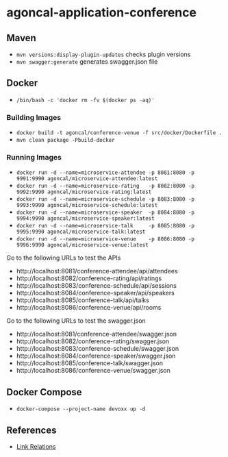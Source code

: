 # agoncal-application-conference

## Maven

* `mvn versions:display-plugin-updates` checks plugin versions
* `mvn swagger:generate` generates swagger.json file

## Docker

* `/bin/bash -c 'docker rm -fv $(docker ps -aq)'`

### Building Images

* `docker build -t agoncal/conference-venue -f src/docker/Dockerfile .`
* `mvn clean package -Pbuild-docker`

### Running Images

* `docker run -d --name=microservice-attendee -p 8081:8080 -p 9991:9990 agoncal/microservice-attendee:latest`
* `docker run -d --name=microservice-rating   -p 8082:8080 -p 9992:9990 agoncal/microservice-rating:latest`
* `docker run -d --name=microservice-schedule -p 8083:8080 -p 9993:9990 agoncal/microservice-schedule:latest`
* `docker run -d --name=microservice-speaker  -p 8084:8080 -p 9994:9990 agoncal/microservice-speaker:latest`
* `docker run -d --name=microservice-talk     -p 8085:8080 -p 9995:9990 agoncal/microservice-talk:latest`
* `docker run -d --name=microservice-venue    -p 8086:8080 -p 9996:9990 agoncal/microservice-venue:latest`

Go to the following URLs to test the APIs

* http://localhost:8081/conference-attendee/api/attendees
* http://localhost:8082/conference-rating/api/ratings
* http://localhost:8083/conference-schedule/api/sessions
* http://localhost:8084/conference-speaker/api/speakers
* http://localhost:8085/conference-talk/api/talks
* http://localhost:8086/conference-venue/api/rooms

Go to the following URLs to test the swagger.json

* http://localhost:8081/conference-attendee/swagger.json
* http://localhost:8082/conference-rating/swagger.json
* http://localhost:8083/conference-schedule/swagger.json
* http://localhost:8084/conference-speaker/swagger.json
* http://localhost:8085/conference-talk/swagger.json
* http://localhost:8086/conference-venue/swagger.json

## Docker Compose

* `docker-compose --project-name devoxx up -d`

## References

* [Link Relations](http://www.iana.org/assignments/link-relations/link-relations.xml)
